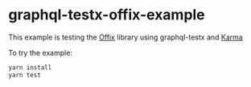 # graphql-testx-offix-example

This example is testing the [Offix](https://github.com/aerogear/offix) library using graphql-testx and [Karma](https://karma-runner.github.io/)

To try the example:

```bash
yarn install
yarn test
```
